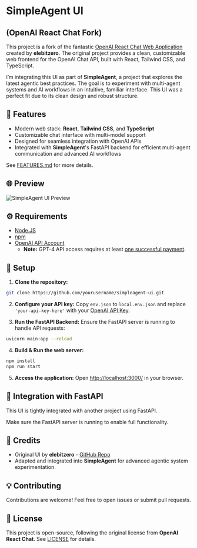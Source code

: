 # SimpleAgent UI
## (OpenAI React Chat Fork)

This project is a fork of the fantastic [OpenAI React Chat Web Application](https://github.com/elebitzero/openai-react-chat) created by **elebitzero**. The original project provides a clean, customizable web frontend for the OpenAI Chat API, built with React, Tailwind CSS, and TypeScript.

I’m integrating this UI as part of **SimpleAgent**, a project that explores the latest agentic best practices. The goal is to experiment with multi-agent systems and AI workflows in an intuitive, familiar interface. This UI was a perfect fit due to its clean design and robust structure.

## 🚀 Features
- Modern web stack: **React**, **Tailwind CSS**, and **TypeScript**
- Customizable chat interface with multi-model support
- Designed for seamless integration with OpenAI APIs
- Integrated with **SimpleAgent**'s FastAPI backend for efficient multi-agent communication and advanced AI workflows

See [FEATURES.md](FEATURES.md) for more details.

## 🌐 Preview

![SimpleAgent UI Preview](https://github.com/user-attachments/assets/4140d46c-cff2-481b-b606-d2ce869209f3)

## ⚙️ Requirements
- [Node.JS](https://nodejs.dev/en/)
- [npm](https://www.npmjs.com/)
- [OpenAI API Account](https://openai.com/blog/openai-api)
  - **Note:** GPT-4 API access requires at least [one successful payment](https://help.openai.com/en/articles/7102672-how-can-i-access-gpt-4).

## 🚀 Setup
1. **Clone the repository:**
```bash
git clone https://github.com/yourusername/simpleagent-ui.git
```

2. **Configure your API key:**
Copy `env.json` to `local.env.json` and replace `'your-api-key-here'` with your [OpenAI API Key](https://platform.openai.com/account/api-keys).

3. **Run the FastAPI Backend:**
Ensure the FastAPI server is running to handle API requests:
```bash
uvicorn main:app --reload
```

4. **Build & Run the web server:**
```bash
npm install
npm run start
```

5. **Access the application:**
Open [http://localhost:3000/](http://localhost:3000/) in your browser.

## 🧩 Integration with FastAPI
This UI is tightly integrated with another project using FastAPI.

Make sure the FastAPI server is running to enable full functionality.

## 🤝 Credits
- Original UI by **elebitzero** - [GitHub Repo](https://github.com/elebitzero/openai-react-chat)
- Adapted and integrated into **SimpleAgent** for advanced agentic system experimentation.

## 💡 Contributing
Contributions are welcome! Feel free to open issues or submit pull requests.

## 📄 License
This project is open-source, following the original license from **OpenAI React Chat**. See [LICENSE](LICENSE) for details.


